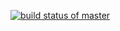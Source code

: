 [![build status of master](https://travis-ci.org/SarBH/ssw567-hw04.svg?branch=HW05a_Mocking)](https://travis-ci.org/SarBH/ssw567-hw04)
